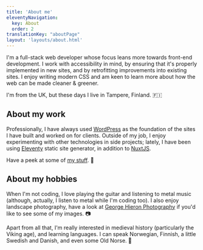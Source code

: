 ```yaml
---
title: 'About me'
eleventyNavigation:
  key: About
  order: 2
translationKey: "aboutPage"
layout: 'layouts/about.html'
---
```


I'm a full-stack web developer whose focus leans more towards front-end development. I work with accessibility in mind, by ensuring that it's properly implemented in new sites, and by retrofitting improvements into existing sites. I enjoy writing modern CSS and am keen to learn more about how the web can be made cleaner & greener.

I'm from the UK, but these days I live in Tampere, Finland. 🇫🇮

## About my work

Professionally, I have always used [WordPress](https://wordpress.org/) as the foundation of the sites I have built and worked on for clients. Outside of my job, I enjoy experimenting with other technologies in side projects; lately, I have been using [Eleventy](https://www.11ty.dev/) static site generator, in addition to [NuxtJS](https://nuxtjs.org/).

Have a peek at some of [my stuff](/{{locale}}/work). 👀

## About my hobbies

When I'm not coding, I love playing the guitar and listening to metal music (although, actually, I listen to metal while I'm coding too). I also enjoy landscape photography, have a look at [George Hieron Photography](https://www.georgehieron.com/) if you'd like to see some of my images. 📷

Apart from all that, I'm really interested in medieval history (particularly the Viking age), and learning languages. I can speak Norwegian, Finnish, a little Swedish and Danish, and even some Old Norse. 📜
